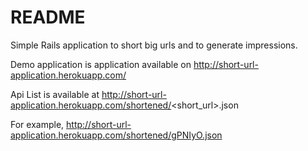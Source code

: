 # README

Simple Rails application to short big urls and to generate impressions.

Demo application is application available on http://short-url-application.herokuapp.com/

Api List is available at 
http://short-url-application.herokuapp.com/shortened/<short_url>.json

For example, http://short-url-application.herokuapp.com/shortened/gPNIyO.json
